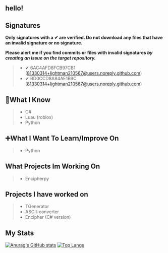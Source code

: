 ## hello!

## Signatures

**Only signatures with a ✔ are verified. Do not download any files that have an invalid signature or no signature.**

**Please alert me if you find commits or files with invalid signatures *by creating an issue on the target repository.***

> - ✔ 6AC4AFD8FCB97CB1 (81330314+lightman210567@users.noreply.github.com)
> - ✔ BD0CCD8A84AE1B9C (81330314+lightman210567@users.noreply.github.com)

## 🧠What I Know  

> - C#
> - Luau (roblox)
> - Python

## ➕What I Want To Learn/Improve On  

> - Python

## What Projects Im Working On  

> - Encipherpy

## Projects I have worked on

> - TGenerator
> - ASCII-converter
> - Encipher (C# version)

## My Stats

[![Anurag's GitHub stats](https://github-readme-stats.vercel.app/api?username=lightman210567&count_private=true&show_icons=true&theme=radical)](https://github.com/anuraghazra/github-readme-stats) [![Top Langs](https://github-readme-stats.vercel.app/api/top-langs/?username=lightman210567&?count_private=true&theme=radical)](https://github.com/anuraghazra/github-readme-stats)


<!--
**lightman210567/lightman210567** is a ✨ _special_ ✨ repository because its `README.md` (this file) appears on your GitHub profile.

Here are some ideas to get you started:

- 🔭 I’m currently working on ...
- 🌱 I’m currently learning ...
- 👯 I’m looking to collaborate on ...
- 🤔 I’m looking for help with ...
- 💬 Ask me about ...
- 📫 How to reach me: ...
- 😄 Pronouns: ...
- ⚡ Fun fact: ...
-->
